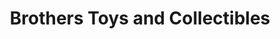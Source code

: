 ---
title: "Brothers Toys and Collectibles"
url: /mission/brothers-toys-and-collectibles/
shop: collector
---